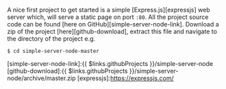 A nice first project to get started is a simple [Express.js][expressjs] web server which, will serve a static page on port `:80`. All the project source code can be found [here on GitHub][simple-server-node-link]. Download a zip of the project [here][github-download], extract this file and navigate to the directory of the project e.g.

```shell
$ cd simple-server-node-master
```

[simple-server-node-link]:{{ $links.githubProjects }}/simple-server-node
[github-download]:{{ $links.githubProjects }}/simple-server-node/archive/master.zip
[expressjs]:https://expressjs.com/
